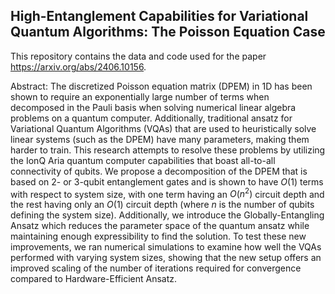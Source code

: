 ## High-Entanglement Capabilities for Variational Quantum Algorithms: The Poisson Equation Case

This repository contains the data and code used for the paper https://arxiv.org/abs/2406.10156.

Abstract:
The discretized Poisson equation matrix (DPEM) in 1D has been shown to require an exponentially large number of terms when decomposed in the Pauli basis when solving numerical linear algebra problems on a quantum computer. Additionally, traditional ansatz for Variational Quantum Algorithms (VQAs) that are used to heuristically solve linear systems (such as the DPEM) have many parameters, making them harder to train. This research attempts to resolve these problems by utilizing the IonQ Aria quantum computer capabilities that boast all-to-all connectivity of qubits. We propose a decomposition of the DPEM that is based on 2- or 3-qubit entanglement gates and is shown to have $O(1)$ terms with respect to system size, with one term having an $O(n^2)$ circuit depth and the rest having only an $O(1)$ circuit depth (where $n$ is the number of qubits defining the system size). Additionally, we introduce the Globally-Entangling Ansatz which reduces the parameter space of the quantum ansatz while maintaining enough expressibility to find the solution. To test these new improvements, we ran numerical simulations to examine how well the VQAs performed with varying system sizes, showing that the new setup offers an improved scaling of the number of iterations required for convergence compared to Hardware-Efficient Ansatz.
